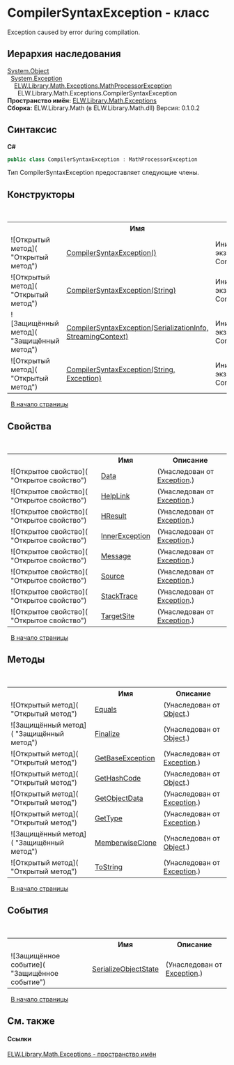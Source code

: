 # CompilerSyntaxException - класс
 

Exception caused by error during compilation.


## Иерархия наследования
<a href="http://msdn2.microsoft.com/ru-ru/library/e5kfa45b" target="_blank">System.Object</a><br />&nbsp;&nbsp;<a href="http://msdn2.microsoft.com/ru-ru/library/c18k6c59" target="_blank">System.Exception</a><br />&nbsp;&nbsp;&nbsp;&nbsp;<a href="T_ELW_Library_Math_Exceptions_MathProcessorException">ELW.Library.Math.Exceptions.MathProcessorException</a><br />&nbsp;&nbsp;&nbsp;&nbsp;&nbsp;&nbsp;ELW.Library.Math.Exceptions.CompilerSyntaxException<br />
**Пространство имён:**&nbsp;<a href="N_ELW_Library_Math_Exceptions">ELW.Library.Math.Exceptions</a><br />**Сборка:**&nbsp;ELW.Library.Math (в ELW.Library.Math.dll) Версия: 0.1.0.2

## Синтаксис

**C#**<br />
``` C#
public class CompilerSyntaxException : MathProcessorException
```

Тип CompilerSyntaxException предоставляет следующие члены.


## Конструкторы
&nbsp;<table><tr><th></th><th>Имя</th><th>Описание</th></tr><tr><td>![Открытый метод]( "Открытый метод")</td><td><a href="M_ELW_Library_Math_Exceptions_CompilerSyntaxException__ctor">CompilerSyntaxException()</a></td><td>
Инициализирует новый экземпляр класса CompilerSyntaxException</td></tr><tr><td>![Открытый метод]( "Открытый метод")</td><td><a href="M_ELW_Library_Math_Exceptions_CompilerSyntaxException__ctor_2">CompilerSyntaxException(String)</a></td><td>
Инициализирует новый экземпляр класса CompilerSyntaxException</td></tr><tr><td>![Защищённый метод]( "Защищённый метод")</td><td><a href="M_ELW_Library_Math_Exceptions_CompilerSyntaxException__ctor_1">CompilerSyntaxException(SerializationInfo, StreamingContext)</a></td><td>
Инициализирует новый экземпляр класса CompilerSyntaxException</td></tr><tr><td>![Открытый метод]( "Открытый метод")</td><td><a href="M_ELW_Library_Math_Exceptions_CompilerSyntaxException__ctor_3">CompilerSyntaxException(String, Exception)</a></td><td>
Инициализирует новый экземпляр класса CompilerSyntaxException</td></tr></table>&nbsp;
<a href="#compilersyntaxexception---класс">В начало страницы</a>

## Свойства
&nbsp;<table><tr><th></th><th>Имя</th><th>Описание</th></tr><tr><td>![Открытое свойство]( "Открытое свойство")</td><td><a href="http://msdn2.microsoft.com/ru-ru/library/2wyfbc48" target="_blank">Data</a></td><td> (Унаследован от <a href="http://msdn2.microsoft.com/ru-ru/library/c18k6c59" target="_blank">Exception</a>.)</td></tr><tr><td>![Открытое свойство]( "Открытое свойство")</td><td><a href="http://msdn2.microsoft.com/ru-ru/library/71tawy4s" target="_blank">HelpLink</a></td><td> (Унаследован от <a href="http://msdn2.microsoft.com/ru-ru/library/c18k6c59" target="_blank">Exception</a>.)</td></tr><tr><td>![Открытое свойство]( "Открытое свойство")</td><td><a href="http://msdn2.microsoft.com/ru-ru/library/sh5cw61c" target="_blank">HResult</a></td><td> (Унаследован от <a href="http://msdn2.microsoft.com/ru-ru/library/c18k6c59" target="_blank">Exception</a>.)</td></tr><tr><td>![Открытое свойство]( "Открытое свойство")</td><td><a href="http://msdn2.microsoft.com/ru-ru/library/902sca80" target="_blank">InnerException</a></td><td> (Унаследован от <a href="http://msdn2.microsoft.com/ru-ru/library/c18k6c59" target="_blank">Exception</a>.)</td></tr><tr><td>![Открытое свойство]( "Открытое свойство")</td><td><a href="http://msdn2.microsoft.com/ru-ru/library/9btwf6wk" target="_blank">Message</a></td><td> (Унаследован от <a href="http://msdn2.microsoft.com/ru-ru/library/c18k6c59" target="_blank">Exception</a>.)</td></tr><tr><td>![Открытое свойство]( "Открытое свойство")</td><td><a href="http://msdn2.microsoft.com/ru-ru/library/85weac5w" target="_blank">Source</a></td><td> (Унаследован от <a href="http://msdn2.microsoft.com/ru-ru/library/c18k6c59" target="_blank">Exception</a>.)</td></tr><tr><td>![Открытое свойство]( "Открытое свойство")</td><td><a href="http://msdn2.microsoft.com/ru-ru/library/dxzhy005" target="_blank">StackTrace</a></td><td> (Унаследован от <a href="http://msdn2.microsoft.com/ru-ru/library/c18k6c59" target="_blank">Exception</a>.)</td></tr><tr><td>![Открытое свойство]( "Открытое свойство")</td><td><a href="http://msdn2.microsoft.com/ru-ru/library/2wchw354" target="_blank">TargetSite</a></td><td> (Унаследован от <a href="http://msdn2.microsoft.com/ru-ru/library/c18k6c59" target="_blank">Exception</a>.)</td></tr></table>&nbsp;
<a href="#compilersyntaxexception---класс">В начало страницы</a>

## Методы
&nbsp;<table><tr><th></th><th>Имя</th><th>Описание</th></tr><tr><td>![Открытый метод]( "Открытый метод")</td><td><a href="http://msdn2.microsoft.com/ru-ru/library/bsc2ak47" target="_blank">Equals</a></td><td> (Унаследован от <a href="http://msdn2.microsoft.com/ru-ru/library/e5kfa45b" target="_blank">Object</a>.)</td></tr><tr><td>![Защищённый метод]( "Защищённый метод")</td><td><a href="http://msdn2.microsoft.com/ru-ru/library/4k87zsw7" target="_blank">Finalize</a></td><td> (Унаследован от <a href="http://msdn2.microsoft.com/ru-ru/library/e5kfa45b" target="_blank">Object</a>.)</td></tr><tr><td>![Открытый метод]( "Открытый метод")</td><td><a href="http://msdn2.microsoft.com/ru-ru/library/49kcee3b" target="_blank">GetBaseException</a></td><td> (Унаследован от <a href="http://msdn2.microsoft.com/ru-ru/library/c18k6c59" target="_blank">Exception</a>.)</td></tr><tr><td>![Открытый метод]( "Открытый метод")</td><td><a href="http://msdn2.microsoft.com/ru-ru/library/zdee4b3y" target="_blank">GetHashCode</a></td><td> (Унаследован от <a href="http://msdn2.microsoft.com/ru-ru/library/e5kfa45b" target="_blank">Object</a>.)</td></tr><tr><td>![Открытый метод]( "Открытый метод")</td><td><a href="http://msdn2.microsoft.com/ru-ru/library/fwb1489e" target="_blank">GetObjectData</a></td><td> (Унаследован от <a href="http://msdn2.microsoft.com/ru-ru/library/c18k6c59" target="_blank">Exception</a>.)</td></tr><tr><td>![Открытый метод]( "Открытый метод")</td><td><a href="http://msdn2.microsoft.com/ru-ru/library/44zb316t" target="_blank">GetType</a></td><td> (Унаследован от <a href="http://msdn2.microsoft.com/ru-ru/library/c18k6c59" target="_blank">Exception</a>.)</td></tr><tr><td>![Защищённый метод]( "Защищённый метод")</td><td><a href="http://msdn2.microsoft.com/ru-ru/library/57ctke0a" target="_blank">MemberwiseClone</a></td><td> (Унаследован от <a href="http://msdn2.microsoft.com/ru-ru/library/e5kfa45b" target="_blank">Object</a>.)</td></tr><tr><td>![Открытый метод]( "Открытый метод")</td><td><a href="http://msdn2.microsoft.com/ru-ru/library/es4y6f7e" target="_blank">ToString</a></td><td> (Унаследован от <a href="http://msdn2.microsoft.com/ru-ru/library/c18k6c59" target="_blank">Exception</a>.)</td></tr></table>&nbsp;
<a href="#compilersyntaxexception---класс">В начало страницы</a>

## События
&nbsp;<table><tr><th></th><th>Имя</th><th>Описание</th></tr><tr><td>![Защищённое событие]( "Защищённое событие")</td><td><a href="http://msdn2.microsoft.com/ru-ru/library/ee332915" target="_blank">SerializeObjectState</a></td><td> (Унаследован от <a href="http://msdn2.microsoft.com/ru-ru/library/c18k6c59" target="_blank">Exception</a>.)</td></tr></table>&nbsp;
<a href="#compilersyntaxexception---класс">В начало страницы</a>

## См. также


#### Ссылки
<a href="N_ELW_Library_Math_Exceptions">ELW.Library.Math.Exceptions - пространство имён</a><br />